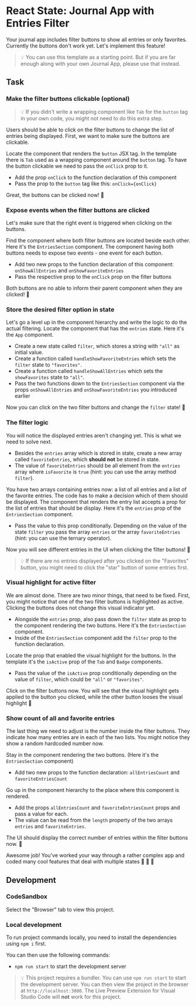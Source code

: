 # React State: Journal App with Entries Filter

Your journal app includes filter buttons to show all entries or only favorites. Currently the buttons don't work yet. Let's implement this feature!

> 💡 You can use this template as a starting point. But if you are far enough along with your own Journal App, please use that instead.

## Task

### Make the filter buttons clickable (optional)

> 💡 If you didn't write a wrapping component like `Tab` for the `button` tag in your own code, you might not need to do this extra step.

Users should be able to click on the filter buttons to change the list of entries being displayed. First, we want to make sure the buttons are clickable.

Locate the component that renders the `button` JSX tag. In the template there is `Tab` used as a wrapping component around the `button` tag. To have the button clickable we need to pass the `onClick` prop to it.

- Add the prop `onClick` to the function declaration of this component
- Pass the prop to the `button` tag like this: `onClick={onClick}`

Great, the buttons can be clicked now! 🚀

### Expose events when the filter buttons are clicked

Let's make sure that the right event is triggered when clicking on the buttons.

Find the component where both filter buttons are located beside each other. Here it's the `EntriesSection` component. The component having both buttons needs to expose two events - one event for each button.

- Add two new props to the function declaration of this component: `onShowAllEntries` and `onShowFavoriteEntries`
- Pass the respective prop to the `onClick` prop on the filter buttons

Both buttons are no able to inform their parent component when they are clicked! 🚀

### Store the desired filter option in state

Let's go a level up in the component hierarchy and write the logic to do the actual filtering. Locate the component that has the `entries` state. Here it's the `App` component.

- Create a new state called `filter`, which stores a string with `"all"` as initial value.
- Create a function called `handleShowFavoriteEntries` which sets the `filter` state to `"favorites"`.
- Create a function called `handleShowAllEntries` which sets the `showFavorites` state to `"all"`.
- Pass the two functions down to the `EntriesSection` component via the props `onShowAllEntries` and `onShowFavoriteEntries` you introduced earlier

Now you can click on the two filter buttons and change the `filter` state! 🚀

### The filter logic

You will notice the displayed entries aren't changing yet. This is what we need to solve next.

- Besides the `entries` array which is stored in state, create a new array called `favoriteEntries`, which **should not** be stored in state.
- The value of `favoriteEntries` should be all element from the `entries` array where `isFavorite` is `true` (hint: you can use the array method `filter`).

You have two arrays containing entries now: a list of all entries and a list of the favorite entries. The code has to make a decision which of them should be displayed. The component that renders the entry list accepts a prop for the list of entries that should be display. Here it's the `entries` prop of the `EntriesSection` component.

- Pass the value to this prop conditionally. Depending on the value of the state `filter` you pass the array `entries` or the array `favoriteEntries` (hint: you can use the ternary operator).

Now you will see different entries in the UI when clicking the filter buttons! 🚀

> 💡 If there are no entries displayed after you clicked on the "Favorites" button, you might need to click the "star" button of some entries first.

### Visual highlight for active filter

We are almost done. There are two minor things, that need to be fixed. First, you might notice that one of the two filter buttons is highlighted as active. Clicking the buttons does not change this visual indicator yet.

- Alongside the `entries` prop, also pass down the `filter` state as prop to the component rendering the two buttons. Here it's the `EntriesSection` component.
- Inside of the `EntriesSection` component add the `filter` prop to the function declaration.

Locate the prop that enabled the visual highlight for the buttons. In the template it's the `isActive` prop of the `Tab` and `Badge` components.

- Pass the value of the `isActive` prop conditionally depending on the value of `filter`, which could be `"all"` or `"favorites"`.

Click on the filter buttons now. You will see that the visual highlight gets applied to the button you clicked, while the other button looses the visual highlight 🚀

### Show count of all and favorite entries

The last thing we need to adjust is the number inside the filter buttons. They indicate how many entries are in each of the two lists. You might notice they show a random hardcoded number now.

Stay in the component rendering the two buttons. (Here it's the `EntriesSection` component)

- Add two new props to the function declaration: `allEntriesCount` and `favoriteEntriesCount`

Go up in the component hierarchy to the place where this component is rendered.

- Add the props `allEntriesCount` and `favoriteEntriesCount` props and pass a value for each.
- The value can be read from the `length` property of the two arrays `entries` and `favoriteEntries`.

The UI should display the correct number of entries within the filter buttons now. 🚀

Awesome job! You've worked your way through a rather complex app and coded many cool features that deal with multiple states 🚀 🚀 🚀

## Development

### CodeSandbox

Select the "Browser" tab to view this project.

### Local development

To run project commands locally, you need to install the dependencies using `npm i` first.

You can then use the following commands:

- `npm run start` to start the development server

> 💡 This project requires a bundler. You can use `npm run start` to start the development server. You can then view the project in the browser at `http://localhost:3000`. The Live Preview Extension for Visual Studio Code will **not** work for this project.

